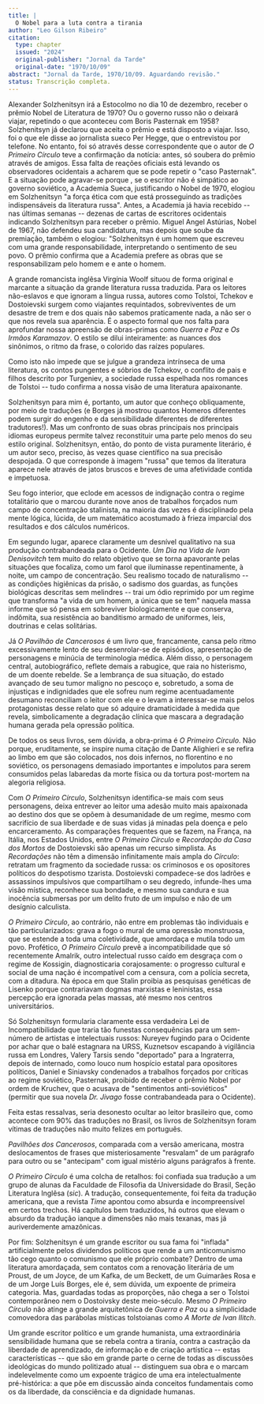 ```yaml
---
title: |
  O Nobel para a luta contra a tirania
author: "Leo Gilson Ribeiro"
citation:
  type: chapter
  issued: "2024"
  original-publisher: "Jornal da Tarde"
  original-date: "1970/10/09"
abstract: "Jornal da Tarde, 1970/10/09. Aguardando revisão."
status: Transcrição completa.
---
```


Alexander Solzhenitsyn irá a Estocolmo no dia 10 de dezembro, receber o prêmio Nobel de Literatura de 1970? Ou o governo russo não o deixará viajar, repetindo o que aconteceu com Boris Pasternak em 1958? Solzhenitsyn já declarou que aceita o prêmio e está disposto a viajar. Isso, foi o que ele disse ao jornalista sueco Per Hegge, que o entrevistou por telefone. No entanto, foi só através desse correspondente que o autor de *O Primeiro Círculo* teve a confirmação da notícia: antes, só soubera do prêmio através de amigos. Essa falta de reações oficiais está levando os observadores ocidentais a acharem que se pode repetir o "caso Pasternak". E a situação pode agravar-se porque , se o escritor não é simpático ao governo soviético, a Academia Sueca, justificando o Nobel de 1970, elogiou em Solzhenitsyn "a força ética com que está prosseguindo as tradições indispensáveis da literatura russa". Antes, a Academia já havia recebido -- nas últimas semanas -- dezenas de cartas de escritores ocidentais indicando Solzhenitsyn para receber o prêmio. Miguel Angel Astúrias, Nobel de 1967, não defendeu sua candidatura, mas depois que soube da premiação, também o elogiou: "Solzhenitsyn é um homem que escreveu com uma grande responsabilidade, interpretando o sentimento de seu povo. O prêmio confirma que a Academia prefere as obras que se responsabilizam pelo homem e e ante o homem.

A grande romancista inglêsa Virgínia Woolf situou de forma original e marcante a situação da grande literatura russa traduzida. Para os leitores não-eslavos e que ignoram a língua russa, autores como Tolstoi, Tchekov e Dostoievski surgem como viajantes requintados, sobreviventes de um desastre de trem e dos quais não sabemos praticamente nada, a não ser o que nos revela sua aparência. É o aspecto formal que nos falta para aprofundar nossa apreensão de obras-primas como *Guerra e Paz* e *Os Irmãos Karamazov*. O estilo se dilui inteiramente: as nuances dos sinônimos, o ritmo da frase, o colorido das raízes populares.

Como isto não impede que se julgue a grandeza intrínseca de uma literatura, os contos pungentes e sóbrios de Tchekov, o conflito de pais e filhos descrito por Turgeniev, a sociedade russa espelhada nos romances de Tolstoi -- tudo confirma a nossa visão de uma literatura apaixonante.

Solzhenitsyn para mim é, portanto, um autor que conheço obliquamente, por meio de traduções (e Borges já mostrou quantos Homeros diferentes podem surgir do engenho e da sensibilidade diferentes de diferentes tradutores!). Mas um confronto de suas obras principais nos principais idiomas europeus permite talvez reconstituir uma parte pelo menos do seu estilo original. Solzhenitsyn, então, do ponto de vista puramente literário, é um autor seco, preciso, às vezes quase científico na sua precisão despojada. O que corresponde à imagem "russa" que temos da literatura aparece nele através de jatos bruscos e breves de uma afetividade contida e impetuosa.

Seu fogo interior, que eclode em acessos de indignação contra o regime totalitário que o marcou durante nove anos de trabalhos forçados num campo de concentração stalinista, na maioria das vezes é disciplinado pela mente lógica, lúcida, de um matemático acostumado à frieza imparcial dos resultados e dos cálculos numéricos.

Em segundo lugar, aparece claramente um desnível qualitativo na sua produção contrabandeada para o Ocidente. *Um Dia na Vida de Ivan Denisovitch* tem muito do relato objetivo que se torna apavorante pelas situações que focaliza, como um farol que iluminasse repentinamente, à noite, um campo de concentração. Seu realismo tocado de naturalismo -- as condições higiênicas da prisão, o sadismo dos guardas, as funções biológicas descritas sem melindres -- trai um ódio reprimido por um regime que transforma "a vida de um homem, a única que se tem" naquela massa informe que só pensa em sobreviver biologicamente e que conserva, indômita, sua resistência ao banditismo armado de uniformes, leis, doutrinas e celas solitárias.

Já *O Pavilhão de Cancerosos* é um livro que, francamente, cansa pelo ritmo excessivamente lento de seu desenrolar-se de episódios, apresentação de personagens e minúcia de terminologia médica. Além disso, o personagem central, autobiográfico, reflete demais a rabugice, que raia no histerismo, de um doente rebelde. Se a lembrança de sua situação, do estado avançado de seu tumor maligno no pescoço e, sobretudo, a soma de injustiças e indignidades que ele sofreu num regime acentuadamente desumano reconciliam o leitor com ele e o levam a interessar-se mais pelos protagonistas desse relato que só adquire dramaticidade à medida que revela, simbolicamente a degradação clínica que mascara a degradação humana gerada pela opressão política.

De todos os seus livros, sem dúvida, a obra-prima é *O Primeiro Círculo*. Não porque, eruditamente, se inspire numa citação de Dante Alighieri e se refira ao limbo em que são colocados, nos dois infernos, no florentino e no soviético, os personagens demasiado importantes e impolutos para serem consumidos pelas labaredas da morte física ou da tortura post-mortem na alegoria religiosa.

Com *O Primeiro Círculo*, Solzhenitsyn identifica-se mais com seus personagens, deixa entrever ao leitor uma adesão muito mais apaixonada ao destino dos que se opõem à desumanidade de um regime, mesmo com sacrifício de sua liberdade e de suas vidas já minadas pela doença e pelo encarceramento. As comparações frequentes que se fazem, na França, na Itália, nos Estados Unidos, entre *O Primeiro Círculo* e *Recordação da Casa dos Mortos* de Dostoievski são apenas um recurso simplista. As *Recordações* não têm a dimensão infinitamente mais ampla do *Círculo*: retratam um fragmento da sociedade russa: os criminosos e os opositores políticos do despotismo tzarista. Dostoievski compadece-se dos ladrões e assassinos impulsivos que compartilham o seu degredo, infunde-lhes uma visão mística, reconhece sua bondade, e mesmo sua candura e sua inocência submersas por um delito fruto de um impulso e não de um desígnio calculista.

*O Primeiro Círculo*, ao contrário, não entre em problemas tão individuais e tão particularizados: grava a fogo o mural de uma opressão monstruosa, que se estende a toda uma coletividade, que amordaça e mutila todo um povo. Profético, *O Primeiro Círculo* prevê a incompatibilidade que só recentemente Amalrik, outro intelectual russo caído em desgraça com o regime de Kossigin, diagnosticaria corajosamente: o progresso cultural e social de uma nação é incompatível com a censura, com a polícia secreta, com a ditadura. Na época em que Stalin proibia as pesquisas genéticas de Lisenko porque contrariavam dogmas marxistas e leninistas, essa percepção era ignorada pelas massas, até mesmo nos centros universitários.

Só Solzhenitsyn formularia claramente essa verdadeira Lei de Incompatibilidade que traria tão funestas consequências para um sem-número de artistas e intelectuais russos: Nureyev fugindo para o Ocidente por achar que o balé estagnara na URSS, Kuznetsov escapando à vigilância russa em Londres, Valery Tarsis sendo "deportado" para a Ingraterra, depois de internado, como louco num hospício estatal para opositores políticos, Daniel e Siniavsky condenados a trabalhos forçados por críticas ao regime soviético, Pasternak, proibido de receber o prêmio Nobel por ordem de Kruchev, que o acusava de "sentimentos anti-soviéticos" (permitir que sua novela *Dr. Jivago* fosse contrabandeada para o Ocidente).

Feita estas ressalvas, seria desonesto ocultar ao leitor brasileiro que, como acontece com 90% das traduções no Brasil, os livros de Solzhenitsyn foram vítimas de traduções não muito felizes em português.

*Pavilhões dos Cancerosos*, comparada com a versão americana, mostra deslocamentos de frases que misteriosamente "resvalam" de um parágrafo para outro ou se "antecipam" com igual mistério alguns parágrafos à frente.

*O Primeiro Círculo* é uma colcha de retalhos: foi confiada sua tradução a um grupo de alunas da Faculdade de Filosofia da Universidade do Brasil, Seção Literatura Inglêsa (*sic*). A tradução, consequentemente, foi feita da tradução americana, que a revista *Time* apontou como absurda e incompreensível em certos trechos. Há capítulos bem traduzidos, há outros que elevam o absurdo da tradução ianque a dimensões não mais texanas, mas já auriverdemente amazônicas.

Por fim: Solzhenitsyn é um grande escritor ou sua fama foi "inflada" artificialmente pelos dividendos políticos que rende a um anticomunismo tão cego quanto o comunismo que ele próprio combate? Dentro de uma literatura amordaçada, sem contatos com a renovação literária de um Proust, de um Joyce, de um Kafka, de um Beckett, de um Guimarães Rosa e de um Jorge Luís Borges, ele é, sem dúvida, um expoente de primeira categoria. Mas, guardadas todas as proporções, não chega a ser o Tolstoi contemporâneo nem o Dostoivsky deste meio-século. Mesmo *O Primeiro Círculo* não atinge a grande arquitetônica de *Guerra e Paz* ou a simplicidade comovedora das parábolas místicas tolstoianas como *A Morte de Ivan Ilitch*.

Um grande escritor político e um grande humanista, uma extraordinária sensibilidade humana que se rebela contra a tirania, contra a castração da liberdade de aprendizado, de informação e de criação artística -- estas características -- que são em grande parte o cerne de todas as discussões ideológicas do mundo politizado atual -- distinguem sua obra e o marcam indelevelmente como um expoente trágico de uma era intelectualmente pré-histórica: a que põe em discussão ainda conceitos fundamentais como os da liberdade, da consciência e da dignidade humanas.


